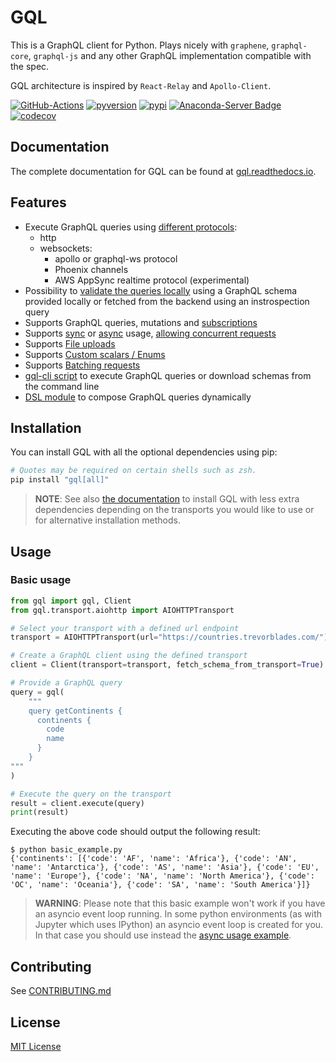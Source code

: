 # GQL

This is a GraphQL client for Python.
Plays nicely with `graphene`, `graphql-core`, `graphql-js` and any other GraphQL implementation compatible with the spec.

GQL architecture is inspired by `React-Relay` and `Apollo-Client`.

[![GitHub-Actions][gh-image]][gh-url]
[![pyversion][pyversion-image]][pyversion-url]
[![pypi][pypi-image]][pypi-url]
[![Anaconda-Server Badge][conda-image]][conda-url]
[![codecov][codecov-image]][codecov-url]

[gh-image]: https://github.com/graphql-python/gql/workflows/Tests/badge.svg
[gh-url]: https://github.com/graphql-python/gql/actions?query=workflow%3ATests
[pyversion-image]: https://img.shields.io/pypi/pyversions/gql
[pyversion-url]: https://pypi.org/project/gql/
[pypi-image]: https://img.shields.io/pypi/v/gql.svg?style=flat
[pypi-url]: https://pypi.org/project/gql/
[conda-image]: https://img.shields.io/conda/vn/conda-forge/gql.svg
[conda-url]: https://anaconda.org/conda-forge/gql
[codecov-image]: https://codecov.io/gh/graphql-python/gql/branch/master/graph/badge.svg
[codecov-url]: https://codecov.io/gh/graphql-python/gql

## Documentation

The complete documentation for GQL can be found at
[gql.readthedocs.io](https://gql.readthedocs.io).

## Features

* Execute GraphQL queries using [different protocols](https://gql.readthedocs.io/en/latest/transports/index.html):
  * http
  * websockets:
    * apollo or graphql-ws protocol
    * Phoenix channels
    * AWS AppSync realtime protocol (experimental)
* Possibility to [validate the queries locally](https://gql.readthedocs.io/en/latest/usage/validation.html) using a GraphQL schema provided locally or fetched from the backend using an instrospection query
* Supports GraphQL queries, mutations and [subscriptions](https://gql.readthedocs.io/en/latest/usage/subscriptions.html)
* Supports [sync](https://gql.readthedocs.io/en/latest/usage/sync_usage.html) or [async](https://gql.readthedocs.io/en/latest/usage/async_usage.html) usage, [allowing concurrent requests](https://gql.readthedocs.io/en/latest/advanced/async_advanced_usage.html#async-advanced-usage)
* Supports [File uploads](https://gql.readthedocs.io/en/latest/usage/file_upload.html)
* Supports [Custom scalars / Enums](https://gql.readthedocs.io/en/latest/usage/custom_scalars_and_enums.html)
* Supports [Batching requests](https://gql.readthedocs.io/en/latest/advanced/batching_requests.html)
* [gql-cli script](https://gql.readthedocs.io/en/latest/gql-cli/intro.html) to execute GraphQL queries or download schemas from the command line
* [DSL module](https://gql.readthedocs.io/en/latest/advanced/dsl_module.html) to compose GraphQL queries dynamically

## Installation

You can install GQL with all the optional dependencies using pip:

```bash
# Quotes may be required on certain shells such as zsh.
pip install "gql[all]"
```

> **NOTE**: See also [the documentation](https://gql.readthedocs.io/en/latest/intro.html#less-dependencies) to install GQL with less extra dependencies depending on the transports you would like to use or for alternative installation methods.

## Usage

### Basic usage

```python
from gql import gql, Client
from gql.transport.aiohttp import AIOHTTPTransport

# Select your transport with a defined url endpoint
transport = AIOHTTPTransport(url="https://countries.trevorblades.com/")

# Create a GraphQL client using the defined transport
client = Client(transport=transport, fetch_schema_from_transport=True)

# Provide a GraphQL query
query = gql(
    """
    query getContinents {
      continents {
        code
        name
      }
    }
"""
)

# Execute the query on the transport
result = client.execute(query)
print(result)
```

Executing the above code should output the following result:

```
$ python basic_example.py
{'continents': [{'code': 'AF', 'name': 'Africa'}, {'code': 'AN', 'name': 'Antarctica'}, {'code': 'AS', 'name': 'Asia'}, {'code': 'EU', 'name': 'Europe'}, {'code': 'NA', 'name': 'North America'}, {'code': 'OC', 'name': 'Oceania'}, {'code': 'SA', 'name': 'South America'}]}
```

> **WARNING**: Please note that this basic example won't work if you have an asyncio event loop running. In some
> python environments (as with Jupyter which uses IPython) an asyncio event loop is created for you. In that case you
> should use instead the [async usage example](https://gql.readthedocs.io/en/latest/async/async_usage.html#async-usage).

## Contributing
See [CONTRIBUTING.md](CONTRIBUTING.md)

## License

[MIT License](https://github.com/graphql-python/gql/blob/master/LICENSE)
